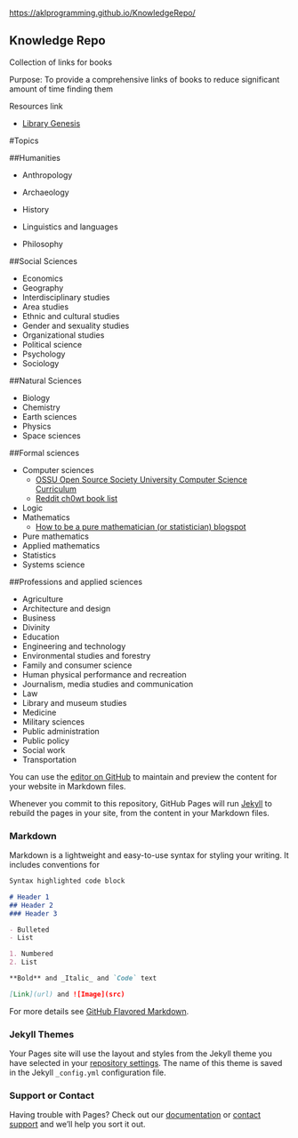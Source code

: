 https://aklprogramming.github.io/KnowledgeRepo/

## Knowledge Repo
Collection of links for books

Purpose: To provide a comprehensive links of books to reduce significant amount of time finding them


Resources link
- [Library Genesis](http://libgen.io)


#Topics

##Humanities

-	Anthropology

-	Archaeology

- History

- Linguistics and languages

-	Philosophy
	



##Social Sciences
- Economics
- Geography
- Interdisciplinary studies
- Area studies
- Ethnic and cultural studies
- Gender and sexuality studies
- Organizational studies
- Political science
- Psychology
- Sociology







##Natural Sciences

-	Biology
-	Chemistry
-	Earth sciences
-	Physics
-	Space sciences


##Formal sciences
-	Computer sciences
	- [OSSU Open Source Society University Computer Science Curriculum](https://github.com/ossu/computer-science)
	- [Reddit ch0wt book list](https://www.reddit.com/r/books/comments/ch0wt/a_reading_list_for_the_selftaught_computer/)
-	Logic
-	Mathematics
	- [How to be a pure mathematician (or statistician) blogspot](http://hbpms.blogspot.sg/)
-	Pure mathematics
-	Applied mathematics
-	Statistics
-	Systems science



##Professions and applied sciences
-	Agriculture
-	Architecture and design
-	Business
-	Divinity
-	Education
-	Engineering and technology
-	Environmental studies and forestry
- 	Family and consumer science
-	Human physical performance and recreation
-	Journalism, media studies and communication
-	Law
-	Library and museum studies
-	Medicine
-	Military sciences
-	Public administration
-	Public policy
-	Social work
-	Transportation






You can use the [editor on GitHub](https://github.com/AKLprogramming/KnowledgeRepo/edit/master/README.md) to maintain and preview the content for your website in Markdown files.

Whenever you commit to this repository, GitHub Pages will run [Jekyll](https://jekyllrb.com/) to rebuild the pages in your site, from the content in your Markdown files.

### Markdown

Markdown is a lightweight and easy-to-use syntax for styling your writing. It includes conventions for

```markdown
Syntax highlighted code block

# Header 1
## Header 2
### Header 3

- Bulleted
- List

1. Numbered
2. List

**Bold** and _Italic_ and `Code` text

[Link](url) and ![Image](src)
```

For more details see [GitHub Flavored Markdown](https://guides.github.com/features/mastering-markdown/).

### Jekyll Themes

Your Pages site will use the layout and styles from the Jekyll theme you have selected in your [repository settings](https://github.com/AKLprogramming/KnowledgeRepo/settings). The name of this theme is saved in the Jekyll `_config.yml` configuration file.

### Support or Contact

Having trouble with Pages? Check out our [documentation](https://help.github.com/categories/github-pages-basics/) or [contact support](https://github.com/contact) and we’ll help you sort it out.
